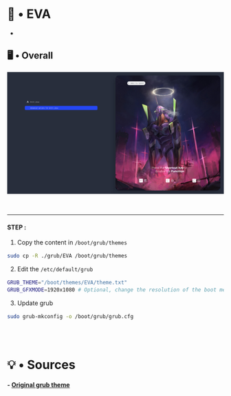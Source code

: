 # 👼 • EVA
- 
## 🖥️ • Overall
<a href="#"><img src="./preview.png"></a>

<br>

---

#### STEP : 
1. Copy the content in `/boot/grub/themes`
```sh
sudo cp -R ./grub/EVA /boot/grub/themes
```
2. Edit the `/etc/default/grub`
```sh
GRUB_THEME="/boot/themes/EVA/theme.txt"
GRUB_GFXMODE=1920x1080 # Optional, change the resolution of the boot menu
```
3. Update grub
```sh
sudo grub-mkconfig -o /boot/grub/grub.cfg
```

<br><br>

# 💡 • Sources
#### - [Original grub theme](https://www.gnome-look.org/p/2269763)
